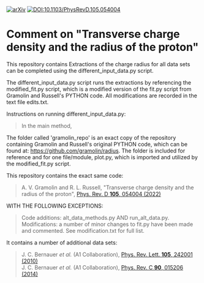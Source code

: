 [![arXiv](https://img.shields.io/badge/arXiv-2102.13022-b31b1b.svg)](https://arxiv.org/abs/2102.13022)
[![DOI:10.1103/PhysRevD.105.054004](https://img.shields.io/badge/DOI-10.1103/PhysRevD.105.054004-0000ff.svg)](https://doi.org/10.1103/PhysRevD.105.054004)

# Comment on "Transverse charge density and the radius of the proton"

This repository contains 
Extractions of the charge radius for all data sets can be completed using the different_input_data.py script.

The different_input_data.py script runs the extractions by referencing the modified_fit.py script, which is a modified version of the fit.py script from Gramolin and Russell's PYTHON code. All modifications are recorded in the text file edits.txt.

Instructions on running different_input_data.py:
> In the main method, 


The folder called 'gramolin_repo' is an exact copy of the repository containing Gramolin and Russell's original PYTHON code, which can be found at: https://github.com/gramolin/radius. The folder is included for reference and for one file/module, plot.py, which is imported and utilized by the modified_fit.py script. 

This repository contains the exact same code:
> A. V. Gramolin and R. L. Russell, "Transverse charge density and the radius of the proton", [Phys. Rev. D **105**, 054004 (2022)](https://doi.org/10.1103/PhysRevD.105.054004)

WITH THE FOLLOWING EXCEPTIONS:
> Code additions: alt_data_methods.py AND run_alt_data.py. Modifications: a number of minor changes to fit.py have been made and commented. See modification.txt for full list.

It contains a number of additional data sets:
> J. C. Bernauer *et al.* (A1 Collaboration), [Phys. Rev. Lett. **105**, 242001 (2010)](https://doi.org/10.1103/PhysRevLett.105.242001) <br>
> J. C. Bernauer *et al.* (A1 Collaboration), [Phys. Rev. C **90**, 015206 (2014)](https://doi.org/10.1103/PhysRevC.90.015206)
